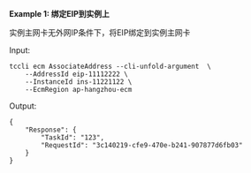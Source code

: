 **Example 1: 绑定EIP到实例上**

实例主网卡无外网IP条件下，将EIP绑定到实例主网卡

Input: 

```
tccli ecm AssociateAddress --cli-unfold-argument  \
    --AddressId eip-11112222 \
    --InstanceId ins-11221122 \
    --EcmRegion ap-hangzhou-ecm
```

Output: 
```
{
    "Response": {
        "TaskId": "123",
        "RequestId": "3c140219-cfe9-470e-b241-907877d6fb03"
    }
}
```


